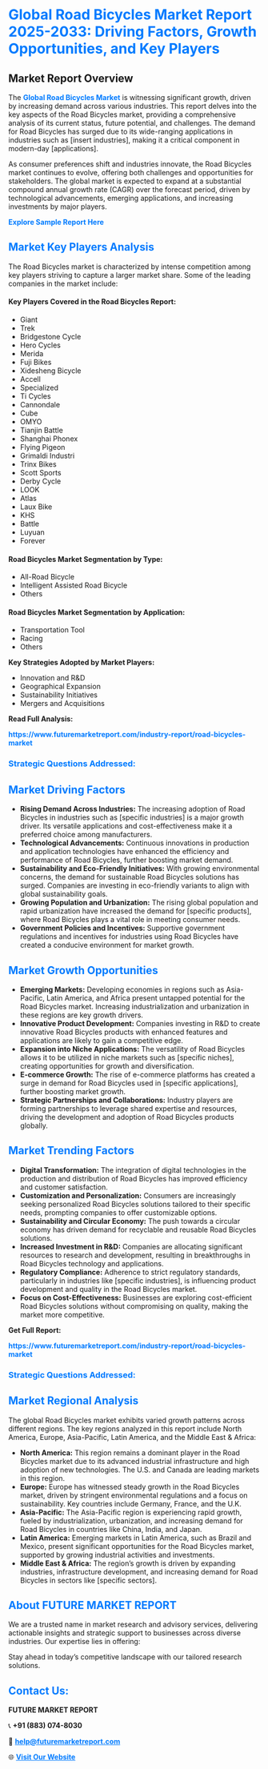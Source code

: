 <h1 style="color: #007BFF;">Global Road Bicycles Market Report 2025-2033: Driving Factors, Growth Opportunities, and Key Players</h1>

<section id="overview">
<h2>Market Report Overview</h2>
<p>The <a href="https://www.futuremarketreport.com/industry-report/road-bicycles-market" style="color: #007BFF; text-decoration: none;"><strong>Global Road Bicycles Market</strong></a> is witnessing significant growth, driven by increasing demand across various industries. This report delves into the key aspects of the Road Bicycles market, providing a comprehensive analysis of its current status, future potential, and challenges. The demand for Road Bicycles has surged due to its wide-ranging applications in industries such as [insert industries], making it a critical component in modern-day [applications].</p>
<p>As consumer preferences shift and industries innovate, the Road Bicycles market continues to evolve, offering both challenges and opportunities for stakeholders. The global market is expected to expand at a substantial compound annual growth rate (CAGR) over the forecast period, driven by technological advancements, emerging applications, and increasing investments by major players.</p>
</section>

<section id="overview">
<p><a href="https://www.futuremarketreport.com/request-sample/reportId=84436" style="color: #007BFF; text-decoration: none;"><strong>Explore Sample Report Here</strong></a></p>
</section>

<section id="key-players">
<h2 style="color: #007BFF;">Market Key Players Analysis</h2>
<p>The Road Bicycles market is characterized by intense competition among key players striving to capture a larger market share. Some of the leading companies in the market include:</p>
<h4>Key Players Covered in the Road Bicycles Report:</h4>
<ul><li>Giant</li><li>Trek</li><li>Bridgestone Cycle</li><li>Hero Cycles</li><li>Merida</li><li>Fuji Bikes</li><li>Xidesheng Bicycle</li><li>Accell</li><li>Specialized</li><li>Ti Cycles</li><li>Cannondale</li><li>Cube</li><li>OMYO</li><li>Tianjin Battle</li><li>Shanghai Phonex</li><li>Flying Pigeon</li><li>Grimaldi Industri</li><li>Trinx Bikes</li><li>Scott Sports</li><li>Derby Cycle</li><li>LOOK</li><li>Atlas</li><li>Laux Bike</li><li>KHS</li><li>Battle</li><li>Luyuan</li><li>Forever</li></ul>
<h4>Road Bicycles Market Segmentation by Type:</h4>
<ul><li>All-Road Bicycle</li><li>Intelligent Assisted Road Bicycle</li><li>Others</li></ul>

<h4>Road Bicycles Market Segmentation by Application:</h4>
<ul><li>Transportation Tool</li><li>Racing</li><li>Others</li></ul>
<p><strong>Key Strategies Adopted by Market Players:</strong></p>
<ul>
<li>Innovation and R&D</li>
<li>Geographical Expansion</li>
<li>Sustainability Initiatives</li>
<li>Mergers and Acquisitions</li>
</ul>
</section>

<section>
<p><strong>Read Full Analysis: </strong></p><a href="https://www.futuremarketreport.com/industry-report/road-bicycles-market" style="color: #007BFF; text-decoration: none;"><strong>https://www.futuremarketreport.com/industry-report/road-bicycles-market</strong></a>
<h3 style="color: #007BFF;">Strategic Questions Addressed:</h3>
</section>

<section id="driving-factors">
<h2 style="color: #007BFF;">Market Driving Factors</h2>
<ul>
<li><strong>Rising Demand Across Industries:</strong> The increasing adoption of Road Bicycles in industries such as [specific industries] is a major growth driver. Its versatile applications and cost-effectiveness make it a preferred choice among manufacturers.</li>
<li><strong>Technological Advancements:</strong> Continuous innovations in production and application technologies have enhanced the efficiency and performance of Road Bicycles, further boosting market demand.</li>
<li><strong>Sustainability and Eco-Friendly Initiatives:</strong> With growing environmental concerns, the demand for sustainable Road Bicycles solutions has surged. Companies are investing in eco-friendly variants to align with global sustainability goals.</li>
<li><strong>Growing Population and Urbanization:</strong> The rising global population and rapid urbanization have increased the demand for [specific products], where Road Bicycles plays a vital role in meeting consumer needs.</li>
<li><strong>Government Policies and Incentives:</strong> Supportive government regulations and incentives for industries using Road Bicycles have created a conducive environment for market growth.</li>
</ul>
</section>

<section id="growth-opportunities">
<h2 style="color: #007BFF;">Market Growth Opportunities</h2>
<ul>
<li><strong>Emerging Markets:</strong> Developing economies in regions such as Asia-Pacific, Latin America, and Africa present untapped potential for the Road Bicycles market. Increasing industrialization and urbanization in these regions are key growth drivers.</li>
<li><strong>Innovative Product Development:</strong> Companies investing in R&D to create innovative Road Bicycles products with enhanced features and applications are likely to gain a competitive edge.</li>
<li><strong>Expansion into Niche Applications:</strong> The versatility of Road Bicycles allows it to be utilized in niche markets such as [specific niches], creating opportunities for growth and diversification.</li>
<li><strong>E-commerce Growth:</strong> The rise of e-commerce platforms has created a surge in demand for Road Bicycles used in [specific applications], further boosting market growth.</li>
<li><strong>Strategic Partnerships and Collaborations:</strong> Industry players are forming partnerships to leverage shared expertise and resources, driving the development and adoption of Road Bicycles products globally.</li>
</ul>
</section>

<section id="trending-factors">
<h2 style="color: #007BFF;">Market Trending Factors</h2>
<ul>
<li><strong>Digital Transformation:</strong> The integration of digital technologies in the production and distribution of Road Bicycles has improved efficiency and customer satisfaction.</li>
<li><strong>Customization and Personalization:</strong> Consumers are increasingly seeking personalized Road Bicycles solutions tailored to their specific needs, prompting companies to offer customizable options.</li>
<li><strong>Sustainability and Circular Economy:</strong> The push towards a circular economy has driven demand for recyclable and reusable Road Bicycles solutions.</li>
<li><strong>Increased Investment in R&D:</strong> Companies are allocating significant resources to research and development, resulting in breakthroughs in Road Bicycles technology and applications.</li>
<li><strong>Regulatory Compliance:</strong> Adherence to strict regulatory standards, particularly in industries like [specific industries], is influencing product development and quality in the Road Bicycles market.</li>
<li><strong>Focus on Cost-Effectiveness:</strong> Businesses are exploring cost-efficient Road Bicycles solutions without compromising on quality, making the market more competitive.</li>
</ul>
</section>

<section>
<p><strong>Get Full Report: </strong></p><a href="https://www.futuremarketreport.com/industry-report/road-bicycles-market" style="color: #007BFF; text-decoration: none;"><strong>https://www.futuremarketreport.com/industry-report/road-bicycles-market</strong></a>
<h3 style="color: #007BFF;">Strategic Questions Addressed:</h3>
</section>


<section id="regional-analysis">
<h2 style="color: #007BFF;">Market Regional Analysis</h2>
<p>The global Road Bicycles market exhibits varied growth patterns across different regions. The key regions analyzed in this report include North America, Europe, Asia-Pacific, Latin America, and the Middle East & Africa:</p>
<ul>
<li><strong>North America:</strong> This region remains a dominant player in the Road Bicycles market due to its advanced industrial infrastructure and high adoption of new technologies. The U.S. and Canada are leading markets in this region.</li>
<li><strong>Europe:</strong> Europe has witnessed steady growth in the Road Bicycles market, driven by stringent environmental regulations and a focus on sustainability. Key countries include Germany, France, and the U.K.</li>
<li><strong>Asia-Pacific:</strong> The Asia-Pacific region is experiencing rapid growth, fueled by industrialization, urbanization, and increasing demand for Road Bicycles in countries like China, India, and Japan.</li>
<li><strong>Latin America:</strong> Emerging markets in Latin America, such as Brazil and Mexico, present significant opportunities for the Road Bicycles market, supported by growing industrial activities and investments.</li>
<li><strong>Middle East & Africa:</strong> The region’s growth is driven by expanding industries, infrastructure development, and increasing demand for Road Bicycles in sectors like [specific sectors].</li>
</ul>
</section>

<footer>
<h2 style="color: #007BFF;">About FUTURE MARKET REPORT</h2>
<p>We are a trusted name in market research and advisory services, delivering actionable insights and strategic support to businesses across diverse industries. Our expertise lies in offering:</p>

<p>Stay ahead in today’s competitive landscape with our tailored research solutions.</p>

<h2 style="color: #007BFF;">Contact Us:</h2>
<p><strong>FUTURE MARKET REPORT</strong></p>
<p>📞 <strong>+91 (883) 074-8030</strong></p>
<p>📧 <strong><a href="mailto:help@futuremarketreport.com" style="color: #007BFF;">help@futuremarketreport.com</a></strong></p>
<p>🌐 <strong><a href="https://www.futuremarketreport.com/" style="color: #007BFF;">Visit Our Website</a></strong></p>
</footer>